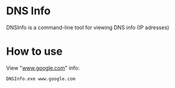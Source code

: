 # DNS Info
DNSInfo is a command-line tool for viewing DNS info (IP adresses)
# How to use
View "www.google.com" info:
```
DNSInfo.exe www.google.com
```
